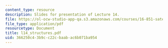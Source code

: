 ```yaml
---
content_type: resource
description: Slides for presentation of Lecture 14.
file: https://ol-ocw-studio-app-qa.s3.amazonaws.com/courses/16-851-satellite-engineering-fall-2003/366250c43b9cc22cbaabac6b071ba954_l14_structures.pdf
file_type: application/pdf
resourcetype: Document
title: l14_structures.pdf
uid: 366250c4-3b9c-c22c-baab-ac6b071ba954
---
```

